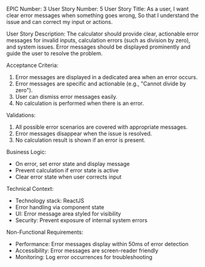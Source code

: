 EPIC Number: 3
User Story Number: 5
User Story Title: As a user, I want clear error messages when something goes wrong, So that I understand the issue and can correct my input or actions.

User Story Description: The calculator should provide clear, actionable error messages for invalid inputs, calculation errors (such as division by zero), and system issues. Error messages should be displayed prominently and guide the user to resolve the problem.

Acceptance Criteria:
1. Error messages are displayed in a dedicated area when an error occurs.
2. Error messages are specific and actionable (e.g., "Cannot divide by zero").
3. User can dismiss error messages easily.
4. No calculation is performed when there is an error.

Validations:
1. All possible error scenarios are covered with appropriate messages.
2. Error messages disappear when the issue is resolved.
3. No calculation result is shown if an error is present.

Business Logic:
- On error, set error state and display message
- Prevent calculation if error state is active
- Clear error state when user corrects input

Technical Context:
- Technology stack: ReactJS
- Error handling via component state
- UI: Error message area styled for visibility
- Security: Prevent exposure of internal system errors

Non-Functional Requirements:
- Performance: Error messages display within 50ms of error detection
- Accessibility: Error messages are screen-reader friendly
- Monitoring: Log error occurrences for troubleshooting
